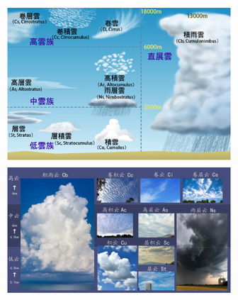 ![分類](/assets/e99bb2e7a8aee9a19e.jpg)

![分类](/assets/v2-4440c2c9b603bc95dbd067146a0e376c_1440w.webp)